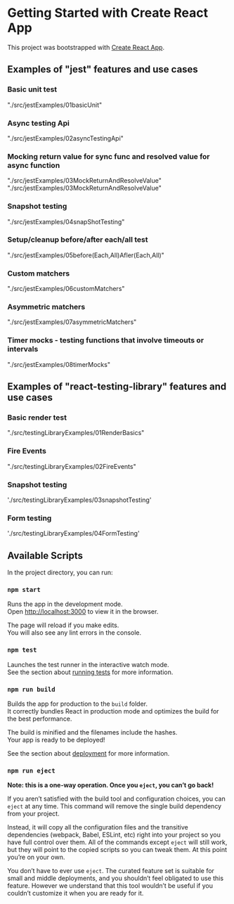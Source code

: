# Getting Started with Create React App

This project was bootstrapped with [Create React App](https://github.com/facebook/create-react-app).

## Examples of "jest" features and use cases

### Basic unit test

"./src/jestExamples/01basicUnit"

### Async testing Api

"./src/jestExamples/02asyncTestingApi"

### Mocking return value for sync func and resolved value for async function

"./src/jestExamples/03MockReturnAndResolveValue"
"./src/jestExamples/03MockReturnAndResolveValue"

### Snapshot testing

"./src/jestExamples/04snapShotTesting"

### Setup/cleanup before/after each/all test

"./src/jestExamples/05before(Each,All)Afler(Each,All)"

### Custom matchers

"./src/jestExamples/06customMatchers"

### Asymmetric matchers

"./src/jestExamples/07asymmetricMatchers"

### Timer mocks - testing functions that involve timeouts or intervals

"./src/jestExamples/08timerMocks"

## Examples of "react-testing-library" features and use cases

### Basic render test

"./src/testingLibraryExamples/01RenderBasics"

### Fire Events

"./src/testingLibraryExamples/02FireEvents"

### Snapshot testing

'./src/testingLibraryExamples/03snapshotTesting'

### Form testing

'./src/testingLibraryExamples/04FormTesting'

## Available Scripts

In the project directory, you can run:

### `npm start`

Runs the app in the development mode.\
Open [http://localhost:3000](http://localhost:3000) to view it in the browser.

The page will reload if you make edits.\
You will also see any lint errors in the console.

### `npm test`

Launches the test runner in the interactive watch mode.\
See the section about [running tests](https://facebook.github.io/create-react-app/docs/running-tests) for more information.

### `npm run build`

Builds the app for production to the `build` folder.\
It correctly bundles React in production mode and optimizes the build for the best performance.

The build is minified and the filenames include the hashes.\
Your app is ready to be deployed!

See the section about [deployment](https://facebook.github.io/create-react-app/docs/deployment) for more information.

### `npm run eject`

**Note: this is a one-way operation. Once you `eject`, you can’t go back!**

If you aren’t satisfied with the build tool and configuration choices, you can `eject` at any time. This command will remove the single build dependency from your project.

Instead, it will copy all the configuration files and the transitive dependencies (webpack, Babel, ESLint, etc) right into your project so you have full control over them. All of the commands except `eject` will still work, but they will point to the copied scripts so you can tweak them. At this point you’re on your own.

You don’t have to ever use `eject`. The curated feature set is suitable for small and middle deployments, and you shouldn’t feel obligated to use this feature. However we understand that this tool wouldn’t be useful if you couldn’t customize it when you are ready for it.
